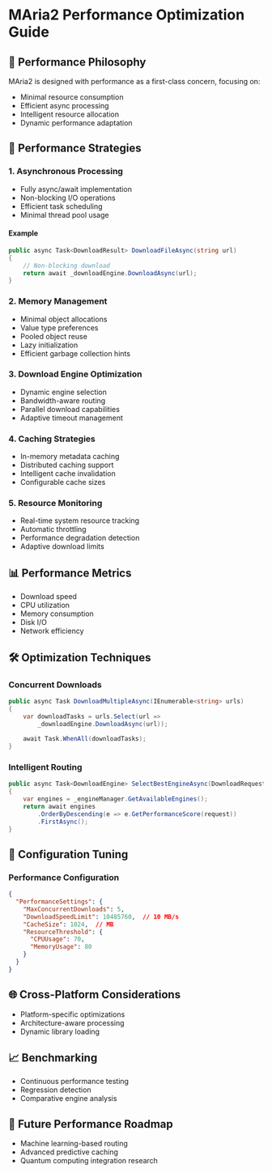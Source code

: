 # MAria2 Performance Optimization Guide

## 🚀 Performance Philosophy
MAria2 is designed with performance as a first-class concern, focusing on:
- Minimal resource consumption
- Efficient async processing
- Intelligent resource allocation
- Dynamic performance adaptation

## 🔬 Performance Strategies

### 1. Asynchronous Processing
- Fully async/await implementation
- Non-blocking I/O operations
- Efficient task scheduling
- Minimal thread pool usage

#### Example
```csharp
public async Task<DownloadResult> DownloadFileAsync(string url)
{
    // Non-blocking download
    return await _downloadEngine.DownloadAsync(url);
}
```

### 2. Memory Management
- Minimal object allocations
- Value type preferences
- Pooled object reuse
- Lazy initialization
- Efficient garbage collection hints

### 3. Download Engine Optimization
- Dynamic engine selection
- Bandwidth-aware routing
- Parallel download capabilities
- Adaptive timeout management

### 4. Caching Strategies
- In-memory metadata caching
- Distributed caching support
- Intelligent cache invalidation
- Configurable cache sizes

### 5. Resource Monitoring
- Real-time system resource tracking
- Automatic throttling
- Performance degradation detection
- Adaptive download limits

## 📊 Performance Metrics
- Download speed
- CPU utilization
- Memory consumption
- Disk I/O
- Network efficiency

## 🛠️ Optimization Techniques

### Concurrent Downloads
```csharp
public async Task DownloadMultipleAsync(IEnumerable<string> urls)
{
    var downloadTasks = urls.Select(url => 
        _downloadEngine.DownloadAsync(url));
    
    await Task.WhenAll(downloadTasks);
}
```

### Intelligent Routing
```csharp
public async Task<DownloadEngine> SelectBestEngineAsync(DownloadRequest request)
{
    var engines = _engineManager.GetAvailableEngines();
    return await engines
        .OrderByDescending(e => e.GetPerformanceScore(request))
        .FirstAsync();
}
```

## 🔧 Configuration Tuning

### Performance Configuration
```json
{
  "PerformanceSettings": {
    "MaxConcurrentDownloads": 5,
    "DownloadSpeedLimit": 10485760,  // 10 MB/s
    "CacheSize": 1024,  // MB
    "ResourceThreshold": {
      "CPUUsage": 70,
      "MemoryUsage": 80
    }
  }
}
```

## 🌐 Cross-Platform Considerations
- Platform-specific optimizations
- Architecture-aware processing
- Dynamic library loading

## 📈 Benchmarking
- Continuous performance testing
- Regression detection
- Comparative engine analysis

## 🚧 Future Performance Roadmap
- Machine learning-based routing
- Advanced predictive caching
- Quantum computing integration research
